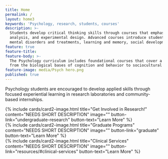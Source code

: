 ```yaml
---
title: Home
permalink: /
layout: home3
keywords: 'Psychology, research, students, courses'
description: >-
  Students develop critical thinking skills through courses that emphasize the scientific basis of psychology, statistical      
  analysis, and experimental design. Advanced courses introduce students to the cutting edge of psychological research on 
  mental disorders and treatments, learning and memory, social development, and many other topics.
feature: true
feature-title: 
feature-body: >-
  The Psychology curriculum includes foundational courses that cover a breadth of content, ranging 
  from the biological bases of cognition and behavior to sociocultural influences on human interactions.
feature-image: media/Psych hero.png
published: true
---
```


Psychology students are encouraged to develop applied skills through focused experiential learning in research laboratories and community-based internships.

<div class="row row-wide">
  <div class="col m12 l4">{% include cards/card2-image.html 
    title="Get Involved in Research!" 
    content="NEEDS SHORT DESCRIPTION" 
    image="" 
    button-link="undergraduate-research" 
    button-text="Learn More" %}
  </div>
  <div class="row row-wide">
    <div class="col m12 l4">{% include cards/card2-image.html 
      title="Graduate Programs" 
      content="NEEDS SHORT DESCRIPTION" 
      image="" 
      button-link="graduate" 
      button-text="Learn More" %}
    </div>
    <div class="row row-wide">
      <div class="col m12 l4">{% include cards/card2-image.html 
        title="Clinical Services" 
        content="NEEDS SHORT DESCRIPTION" 
        image="" 
        button-link="resources/#clinical-services" 
        button-text="Learn More" %}
      </div>
</div>
